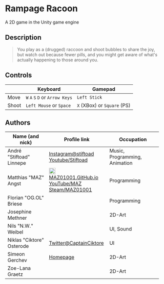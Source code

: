 # Rampage Racoon

A 2D game in the Unity game engine

## Description

>
> You play as a (drugged) raccoon and shoot bubbles to share the joy,
> but watch out because fewer pills, and you might get aware of what's actually happening to those around you.
>

## Controls

|       | Keyboard                        | Gamepad                     |
| ----- | ------------------------------- | --------------------------- |
| Move  | `W` `A` `S` `D` or `Arrow Keys` | `Left Stick`                |
| Shoot | `Left Mouse` or `Space`         | `X` (XBox) or `Square` (PS) |

## Authors

| Name (and nick)           | Profile link                                                                                                                                                                                                                                                                           | Occupation                    |
| ------------------------- | -------------------------------------------------------------------------------------------------------------------------------------------------------------------------------------------------------------------------------------------------------------------------------------- | ----------------------------- |
| André "Stiftoad" Linnepe  | [Instagram@stiftoad](https://www.instagram.com/stiftoad/)<br>[Youtube/Stiftoad](https://www.youtube.com/channel/UC_r9MmRsCjODSs8aRjsXhRw)                                                                                                                                              | Music, Programming, Animation |
| Matthias "MAZ" Angst      | [<img src="https://maz01001.github.io/img/icon.svg" height="18" style="height:1.3rem;vertical-align:text-bottom;"/> MAZ01001.GitHub.io](https://maz01001.github.io/)<br/>[YouTube/MAZ](https://www.youtube.com/@MAZ01001)<br/>[Steam/MAZ01001](https://steamcommunity.com/id/MAZ01001) | Programming                   |
| Florian "OG.OL" Briese    |                                                                                                                                                                                                                                                                                        | Programming                   |
| Josephine Methner         |                                                                                                                                                                                                                                                                                        | 2D-Art                        |
| Nils "N.W." Weibel        |                                                                                                                                                                                                                                                                                        | UI, Sound                     |
| Niklas "Ciktore" Osterode | [Twitter@CaptainCiktore](https://twitter.com/CaptainCiktore)                                                                                                                                                                                                                           | UI                            |
| Simeon Gerchev            | [Homepage](https://mrdrawin.github.io/karagioz/)                                                                                                                                                                                                                                       | 2D-Art                        |
| Zoe-Lana Graetz           |                                                                                                                                                                                                                                                                                        | 2D-Art                        |
